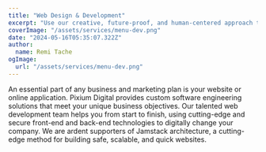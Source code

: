 ```yaml
---
title: "Web Design & Development"
excerpt: "Use our creative, future-proof, and human-centered approach to web design and development to build your online presence."
coverImage: "/assets/services/menu-dev.png"
date: "2024-05-16T05:35:07.322Z"
author:
  name: Remi Tache
ogImage:
  url: "/assets/services/menu-dev.png"
---
```


An essential part of any business and marketing plan is your website or online application. Pixium Digital provides custom software engineering solutions that meet your unique business objectives. Our talented web development team helps you from start to finish, using cutting-edge and secure front-end and back-end technologies to digitally change your company. We are ardent supporters of Jamstack architecture, a cutting-edge method for building safe, scalable, and quick websites.

